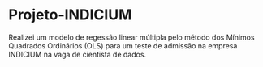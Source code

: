 # Projeto-INDICIUM
Realizei um modelo de regessão linear múltipla pelo método dos Mínimos Quadrados Ordinários (OLS) para um teste de admissão na empresa INDICIUM na vaga de cientista de dados.
